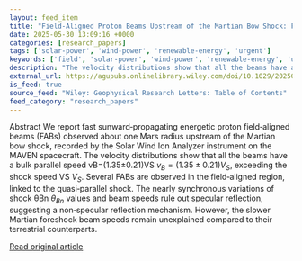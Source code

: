 ```yaml
---
layout: feed_item
title: "Field‐Aligned Proton Beams Upstream of the Martian Bow Shock: First Observations"
date: 2025-05-30 13:09:16 +0000
categories: [research_papers]
tags: ['solar-power', 'wind-power', 'renewable-energy', 'urgent']
keywords: ['field', 'solar-power', 'wind-power', 'renewable-energy', 'urgent', 'aligned', 'proton']
description: "The velocity distributions show that all the beams have a bulk parallel speed vB=(1"
external_url: https://agupubs.onlinelibrary.wiley.com/doi/10.1029/2025GL115483?af=R
is_feed: true
source_feed: "Wiley: Geophysical Research Letters: Table of Contents"
feed_category: "research_papers"
---
```


Abstract We report fast sunward‐propagating energetic proton field‐aligned beams (FABs) observed about one Mars radius upstream of the Martian bow shock, recorded by the Solar Wind Ion Analyzer instrument on the MAVEN spacecraft. The velocity distributions show that all the beams have a bulk parallel speed vB=(1.35±0.21)VS ${v}_{B}=(1.35\pm 0.21){V}_{S}$, exceeding the shock speed VS ${V}_{S}$. Several FABs are observed in the field‐aligned region, linked to the quasi‐parallel shock. The nearly synchronous variations of shock θBn ${\theta }_{Bn}$ values and beam speeds rule out specular reflection, suggesting a non‐specular reflection mechanism. However, the slower Martian foreshock beam speeds remain unexplained compared to their terrestrial counterparts.

[Read original article](https://agupubs.onlinelibrary.wiley.com/doi/10.1029/2025GL115483?af=R)
